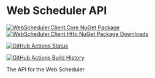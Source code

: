 # Web Scheduler API
[![WebScheduler.Client.Core NuGet Package](https://img.shields.io/nuget/v/WebScheduler.Client.Core.svg?label=WebScheduler.Client.Core)](https://www.nuget.org/packages/WebScheduler.Client.Core/) [![WebScheduler.Client.Http NuGet Package Downloads](https://img.shields.io/nuget/dt/WebScheduler.Abstractions)](https://www.nuget.org/packages/WebScheduler.Client.Http) 

[![GitHub Actions Status](https://github.com/web-scheduler/web-scheduler/workflows/Build/badge.svg?branch=main)](https://github.com/web-scheduler/web-scheduler/actions)

[![GitHub Actions Build History](https://buildstats.info/github/chart/web-scheduler/web-scheduler?branch=main&includeBuildsFromPullRequest=false)](https://github.com/web-scheduler/web-scheduler-api/actions)

The API for the Web Scheduler
